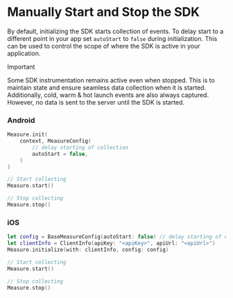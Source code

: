 # Manually Start and Stop the SDK

By default, initializing the SDK starts collection of events. To delay start to a different point in your app
set `autoStart` to `false` during initialization. This can be used to control the scope of where the SDK is active in
your application.

> [!IMPORTANT]
> Some SDK instrumentation remains active even when stopped. This is to maintain state and ensure seamless data
> collection when it is started.
> Additionally, cold, warm & hot launch events are also always captured. However, no data is sent to the server until
> the SDK is started.

### Android

```kotlin
Measure.init(
    context, MeasureConfig(
        // delay starting of collection
        autoStart = false,
    )
)

// Start collecting
Measure.start()

// Stop collecting
Measure.stop()
```

### iOS

```swift
let config = BaseMeasureConfig(autoStart: false) // delay starting of collection
let clientInfo = ClientInfo(apiKey: "<apiKey>", apiUrl: "<apiUrl>")
Measure.initialize(with: clientInfo, config: config)

// Start collecting
Measure.start()

// Stop collecting
Measure.stop()
```
